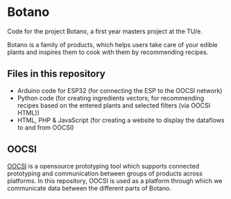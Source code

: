# Botano
Code for the project Botano, a first year masters project at the TU/e.

Botano is a family of products, which helps users take care of your edible plants and inspires them to cook with them by recommending recipes.

## Files in this repository
- Arduino code for ESP32 (for connecting the ESP to the OOCSI network)
- Python code (for creating ingredients vectors; for recommending recipes based on the entered plants and selected filters (via OOCSI HTML)) 
- HTML, PHP & JavaScript (for creating a website to display the dataflows to and from OOCSI) 

## OOCSI
[OOCSI](https://github.com/iddi/oocsi) is a opensource prototyping tool which supports connected prototyping and communication between groups of products across platforms.
In this repository, OOCSI is used as a platform through which we communicate data between the different parts of Botano. 
